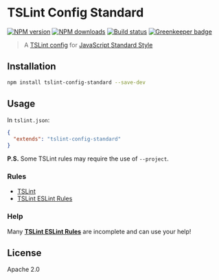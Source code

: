 # TSLint Config Standard

[![NPM version](https://img.shields.io/npm/v/tslint-config-standard.svg?style=flat)](https://npmjs.org/package/tslint-config-standard)
[![NPM downloads](https://img.shields.io/npm/dm/tslint-config-standard.svg?style=flat)](https://npmjs.org/package/tslint-config-standard)
[![Build status](https://img.shields.io/travis/blakeembrey/tslint-config-standard.svg?style=flat)](https://travis-ci.org/blakeembrey/tslint-config-standard)
[![Greenkeeper badge](https://badges.greenkeeper.io/blakeembrey/tslint-config-standard.svg)](https://greenkeeper.io/)

> A [TSLint config](https://palantir.github.io/tslint/usage/tslint-json/) for [JavaScript Standard Style](http://standardjs.com/)

## Installation

```sh
npm install tslint-config-standard --save-dev
```

## Usage

In `tslint.json`:

```json
{
  "extends": "tslint-config-standard"
}
```

**P.S.** Some TSLint rules may require the use of `--project`.

### Rules

* [TSLint](https://www.npmjs.com/package/tslint)
* [TSLint ESLint Rules](https://www.npmjs.com/package/tslint-eslint-rules)

### Help

Many [**TSLint ESLint Rules**](https://github.com/buzinas/tslint-eslint-rules#rules-copied-from-the-eslint-website) are incomplete and can use your help!

## License

Apache 2.0
